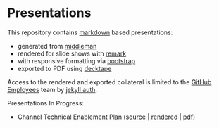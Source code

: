 # Presentations
This repository contains [markdown](https://help.github.com/articles/working-with-advanced-formatting/) based presentations: 
 - generated from [middleman](https://middlemanapp.com/)
 - rendered for slide shows with [remark](http://remarkjs.com/)
 - with responsive formatting via [bootstrap](http://v4-alpha.getbootstrap.com/)  
 - exported to PDF using [decktape](https://github.com/astefanutti/decktape)  

Access to the rendered and exported collateral is limited to the [GitHub Employees](https://github.com/orgs/githubpartners/teams/github-employees) team by [jekyll auth](https://github.com/benbalter/jekyll-auth).

Presentations In Progress:
- Channel Technical Enablement Plan ([source](https://github.com/githubpartners/presentations/blob/master/resources/source/technical/start.html.erb) | [rendered](https://gh-remark.herokuapp.com/technical/start.html) | [pdf](https://gh-remark.herokuapp.com/exports/technical-enablement-plan.pdf))
